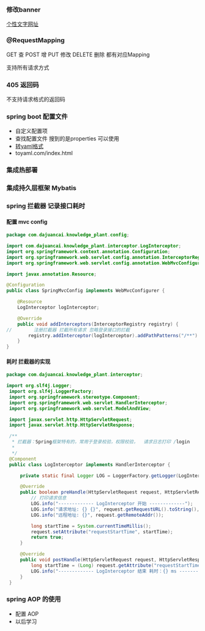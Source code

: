### 修改banner
[个性文字网址](http://patorjk.com/software/taag/)

###  @RequestMapping 
GET 查
POST 增 
PUT 修改 
DELETE 删除
都有对应Mapping

支持所有请求方式

### 405 返回码 
不支持请求格式的返回码

### spring boot 配置文件
* 自定义配置项
* 查找配置文件 搜到的是properties 可以使用
* [转yaml格式](toyaml.com/index.html)
* toyaml.com/index.html

### 集成热部署


### 集成持久层框架 Mybatis


### spring 拦截器 记录接口耗时
 #### 配置 mvc config
```java
package com.dajuancai.knowledge_plant.config;

import com.dajuancai.knowledge_plant.interceptor.LogInterceptor;
import org.springframework.context.annotation.Configuration;
import org.springframework.web.servlet.config.annotation.InterceptorRegistry;
import org.springframework.web.servlet.config.annotation.WebMvcConfigurer;

import javax.annotation.Resource;

@Configuration
public class SpringMvcConfig implements WebMvcConfigurer {

    @Resource
    LogInterceptor logInterceptor;

    @Override
    public void addInterceptors(InterceptorRegistry registry) {
//        注册拦截器 拦截所有请求 忽略登录接口的拦截
        registry.addInterceptor(logInterceptor).addPathPatterns("/**").excludePathPatterns("/login/");
    }
}
```
#### 耗时 拦截器的实现
```java
package com.dajuancai.knowledge_plant.interceptor;

import org.slf4j.Logger;
 import org.slf4j.LoggerFactory;
 import org.springframework.stereotype.Component;
 import org.springframework.web.servlet.HandlerInterceptor;
 import org.springframework.web.servlet.ModelAndView;

 import javax.servlet.http.HttpServletRequest;
 import javax.servlet.http.HttpServletResponse;

 /**
  * 拦截器：Spring框架特有的，常用于登录校验，权限校验，  请求日志打印 /login
  *
  */
 @Component
 public class LogInterceptor implements HandlerInterceptor {

     private static final Logger LOG = LoggerFactory.getLogger(LogInterceptor.class);

     @Override
     public boolean preHandle(HttpServletRequest request, HttpServletResponse response, Object handler) throws Exception {
         // 打印请求信息
         LOG.info("------------- LogInterceptor 开始 -------------");
         LOG.info("请求地址: {} {}", request.getRequestURL().toString(), request.getMethod());
         LOG.info("远程地址: {}", request.getRemoteAddr());

         long startTime = System.currentTimeMillis();
         request.setAttribute("requestStartTime", startTime);
         return true;
     }

     @Override
     public void postHandle(HttpServletRequest request, HttpServletResponse response, Object handler, ModelAndView modelAndView) throws Exception {
         long startTime = (Long) request.getAttribute("requestStartTime");
         LOG.info("------------- LogInterceptor 结束 耗时：{} ms -------------", System.currentTimeMillis() - startTime);
     }
 }
```

### spring AOP 的使用

* 配置 AOP 
* 以后学习
